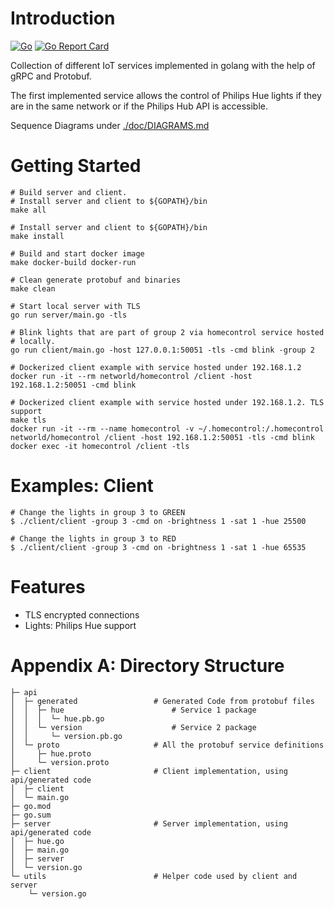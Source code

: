 # Introduction

[![Go](https://github.com/networld-to/homecontrol/workflows/Go/badge.svg)](https://github.com/networld-to/homecontrol/actions?query=workflow%3AGo)
[![Go Report Card](https://goreportcard.com/badge/github.com/networld-to/homecontrol)](https://goreportcard.com/report/github.com/networld-to/homecontrol)

Collection of different IoT services implemented in golang with the help of
gRPC and Protobuf.

The first implemented service allows the control of Philips Hue lights if
they are in the same network or if the Philips Hub API is accessible.

Sequence Diagrams under [./doc/DIAGRAMS.md](./doc/DIAGRAMS.md)

# Getting Started

    # Build server and client.
    # Install server and client to ${GOPATH}/bin
    make all

    # Install server and client to ${GOPATH}/bin
    make install

    # Build and start docker image
    make docker-build docker-run

    # Clean generate protobuf and binaries
    make clean

    # Start local server with TLS
    go run server/main.go -tls

    # Blink lights that are part of group 2 via homecontrol service hosted
    # locally.
    go run client/main.go -host 127.0.0.1:50051 -tls -cmd blink -group 2

    # Dockerized client example with service hosted under 192.168.1.2
    docker run -it --rm networld/homecontrol /client -host 192.168.1.2:50051 -cmd blink

    # Dockerized client example with service hosted under 192.168.1.2. TLS support
    make tls
    docker run -it --rm --name homecontrol -v ~/.homecontrol:/.homecontrol networld/homecontrol /client -host 192.168.1.2:50051 -tls -cmd blink
    docker exec -it homecontrol /client -tls

# Examples: Client

    # Change the lights in group 3 to GREEN
    $ ./client/client -group 3 -cmd on -brightness 1 -sat 1 -hue 25500

    # Change the lights in group 3 to RED
    $ ./client/client -group 3 -cmd on -brightness 1 -sat 1 -hue 65535

# Features

* TLS encrypted connections
* Lights: Philips Hue support

# Appendix A: Directory Structure

    ├─ api
    │  ├─ generated                 # Generated Code from protobuf files
    │  │  ├─ hue                        # Service 1 package
    │  │  │  └─ hue.pb.go
    │  │  └─ version                    # Service 2 package
    │  │     └─ version.pb.go
    │  └─ proto                     # All the protobuf service definitions
    │     ├─ hue.proto
    │     └─ version.proto
    ├─ client                       # Client implementation, using api/generated code
    │  ├─ client
    │  └─ main.go
    ├─ go.mod
    ├─ go.sum
    ├─ server                       # Server implementation, using api/generated code
    │  ├─ hue.go
    │  ├─ main.go
    │  ├─ server
    │  └─ version.go
    └─ utils                        # Helper code used by client and server
        └─ version.go
